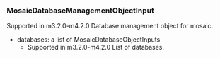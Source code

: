 ### MosaicDatabaseManagementObjectInput
Supported in m3.2.0-m4.2.0
  Database management object for mosaic.

- databases: a list of MosaicDatabaseObjectInputs
  - Supported in m3.2.0-m4.2.0
      List of databases.
